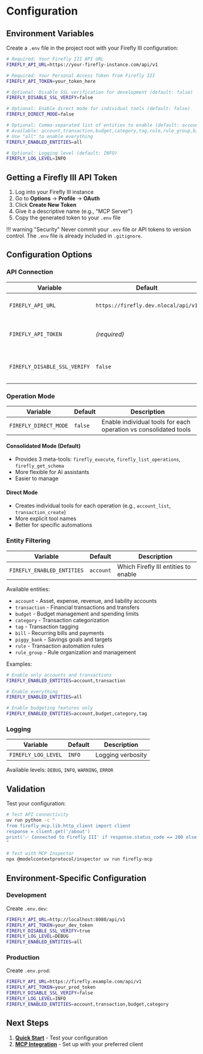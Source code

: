 # Configuration

## Environment Variables

Create a `.env` file in the project root with your Firefly III configuration:

```bash
# Required: Your Firefly III API URL
FIREFLY_API_URL=https://your-firefly-instance.com/api/v1

# Required: Your Personal Access Token from Firefly III
FIREFLY_API_TOKEN=your_token_here

# Optional: Disable SSL verification for development (default: false)
FIREFLY_DISABLE_SSL_VERIFY=false

# Optional: Enable direct mode for individual tools (default: false)
FIREFLY_DIRECT_MODE=false

# Optional: Comma-separated list of entities to enable (default: account)
# Available: account,transaction,budget,category,tag,rule,rule_group,bill,piggy_bank
# Use "all" to enable everything
FIREFLY_ENABLED_ENTITIES=all

# Optional: Logging level (default: INFO)
FIREFLY_LOG_LEVEL=INFO
```

## Getting a Firefly III API Token

1. Log into your Firefly III instance
2. Go to **Options** → **Profile** → **OAuth**
3. Click **Create New Token**
4. Give it a descriptive name (e.g., "MCP Server")
5. Copy the generated token to your `.env` file

!!! warning "Security"
    Never commit your `.env` file or API tokens to version control. The `.env` file is already included in `.gitignore`.

## Configuration Options

### API Connection

| Variable | Default | Description |
|----------|---------|-------------|
| `FIREFLY_API_URL` | `https://firefly.dev.nlocal/api/v1` | Your Firefly III API base URL |
| `FIREFLY_API_TOKEN` | *(required)* | Personal Access Token from Firefly III |
| `FIREFLY_DISABLE_SSL_VERIFY` | `false` | Disable SSL verification for development |

### Operation Mode

| Variable | Default | Description |
|----------|---------|-------------|
| `FIREFLY_DIRECT_MODE` | `false` | Enable individual tools for each operation vs consolidated tools |

#### Consolidated Mode (Default)
- Provides 3 meta-tools: `firefly_execute`, `firefly_list_operations`, `firefly_get_schema`
- More flexible for AI assistants
- Easier to manage

#### Direct Mode
- Creates individual tools for each operation (e.g., `account_list`, `transaction_create`)
- More explicit tool names
- Better for specific automations

### Entity Filtering

| Variable | Default | Description |
|----------|---------|-------------|
| `FIREFLY_ENABLED_ENTITIES` | `account` | Which Firefly III entities to enable |

Available entities:
- `account` - Asset, expense, revenue, and liability accounts
- `transaction` - Financial transactions and transfers
- `budget` - Budget management and spending limits
- `category` - Transaction categorization
- `tag` - Transaction tagging
- `bill` - Recurring bills and payments
- `piggy_bank` - Savings goals and targets
- `rule` - Transaction automation rules
- `rule_group` - Rule organization and management

Examples:
```bash
# Enable only accounts and transactions
FIREFLY_ENABLED_ENTITIES=account,transaction

# Enable everything
FIREFLY_ENABLED_ENTITIES=all

# Enable budgeting features only
FIREFLY_ENABLED_ENTITIES=account,budget,category,tag
```

### Logging

| Variable | Default | Description |
|----------|---------|-------------|
| `FIREFLY_LOG_LEVEL` | `INFO` | Logging verbosity |

Available levels: `DEBUG`, `INFO`, `WARNING`, `ERROR`

## Validation

Test your configuration:

```bash
# Test API connectivity
uv run python -c "
from firefly_mcp.lib.http_client import client
response = client.get('/about')
print('✅ Connected to Firefly III' if response.status_code == 200 else '❌ Connection failed')
"

# Test with MCP Inspector
npx @modelcontextprotocol/inspector uv run firefly-mcp
```

## Environment-Specific Configuration

### Development

Create `.env.dev`:
```bash
FIREFLY_API_URL=http://localhost:8080/api/v1
FIREFLY_API_TOKEN=your_dev_token
FIREFLY_DISABLE_SSL_VERIFY=true
FIREFLY_LOG_LEVEL=DEBUG
FIREFLY_ENABLED_ENTITIES=all
```

### Production

Create `.env.prod`:
```bash
FIREFLY_API_URL=https://firefly.example.com/api/v1
FIREFLY_API_TOKEN=your_prod_token
FIREFLY_DISABLE_SSL_VERIFY=false
FIREFLY_LOG_LEVEL=INFO
FIREFLY_ENABLED_ENTITIES=account,transaction,budget,category
```

## Next Steps

1. **[Quick Start](quickstart.md)** - Test your configuration
2. **[MCP Integration](integrations.md)** - Set up with your preferred client
